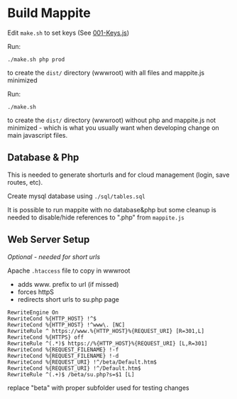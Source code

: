 # Build Mappite 
Edit `make.sh` to set keys (See [001-Keys.js](mappite-js/001-Keys.js)) 

Run:

    ./make.sh php prod 

to create the `dist/` directory (wwwroot) with all files and mappite.js minimized

Run:

    ./make.sh

to create the `dist/` directory (wwwroot) without php and mappite.js not minimized - which is what you usually want when developing change on main javascript files.

## Database & Php
This is needed to generate shorturls and for cloud management (login, save routes, etc).

Create mysql database using `./sql/tables.sql`

It is possible to run mappite with no database&php but some cleanup is needed to disable/hide references to ".php" from `mappite.js`

## Web Server Setup
 _Optional - needed for short urls_
 
 Apache `.htaccess` file to copy in wwwroot
   - adds www. prefix to url (if missed)
   - forces httpS
   - redirects short urls to su.php page

    RewriteEngine On
    RewriteCond %{HTTP_HOST} !^$
    RewriteCond %{HTTP_HOST} !^www\. [NC]
    RewriteRule ^ https://www.%{HTTP_HOST}%{REQUEST_URI} [R=301,L]
    RewriteCond %{HTTPS} off 
    RewriteRule ^(.*)$ https://%{HTTP_HOST}%{REQUEST_URI} [L,R=301]
    RewriteCond %{REQUEST_FILENAME} !-f
    RewriteCond %{REQUEST_FILENAME} !-d
    RewriteCond %{REQUEST_URI} !^/beta/Default.htm$
    RewriteCond %{REQUEST_URI} !^/Default.htm$
    RewriteRule ^(.+)$ /beta/su.php?s=$1 [L]

replace "beta" with proper subfolder used for testing changes
